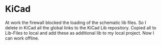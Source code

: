 KiCad
=====

At work the firewall blocked the loading of the schematic lib files.
So I delete in KiCad all the global links to the KiCad Lib repository.
Copied all to Lib-Files to local and add these as additional lib to my local project.
Now I can work offline. 

